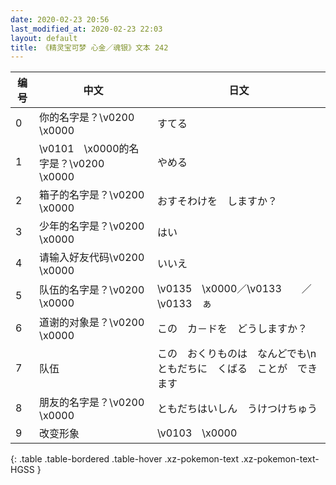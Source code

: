 ```yaml
---
date: 2020-02-23 20:56
last_modified_at: 2020-02-23 22:03
layout: default
title: 《精灵宝可梦 心金／魂银》文本 242
---
```

| 编号 | 中文 | 日文 |
| ---- | ---- | ---- |
| 0 | 你的名字是？\v0200　\x0000 | すてる |
| 1 | \v0101　\x0000的名字是？\v0200　\x0000 | やめる |
| 2 | 箱子的名字是？\v0200　\x0000 | おすそわけを　しますか？ |
| 3 | 少年的名字是？\v0200　\x0000 | はい |
| 4 | 请输入好友代码\v0200　\x0000 | いいえ |
| 5 | 队伍的名字是？\v0200　\x0000 | \v0135　\x0000／\v0133　　／\v0133　ぁ |
| 6 | 道谢的对象是？\v0200　\x0000 | この　カ－ドを　どうしますか？ |
| 7 | 队伍 | この　おくりものは　なんどでも\nともだちに　くばる　ことが　できます |
| 8 | 朋友的名字是？\v0200　\x0000 | ともだちはいしん　うけつけちゅう |
| 9 | 改变形象 | \v0103　\x0000 |
{: .table .table-bordered .table-hover .xz-pokemon-text .xz-pokemon-text-HGSS }